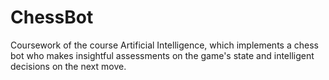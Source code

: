 # ChessBot
Coursework of the course Artificial Intelligence, which implements a chess bot who makes insightful assessments on the game's state and intelligent decisions on the next move. 
